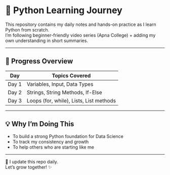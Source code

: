 # 🐍 Python Learning Journey

This repository contains my daily notes and hands-on practice as I learn Python from scratch.  
I’m following beginner-friendly video series (Apna College) + adding my own understanding in short summaries.

---

## 📅 Progress Overview

| Day | Topics Covered              |
|-----|-----------------------------|
| Day 1 | Variables, Input, Data Types |
| Day 2 | Strings, String Methods, If-Else |
| Day 3 | Loops (for, while), Lists, List methods |

---

## 💡 Why I’m Doing This

- To build a strong Python foundation for Data Science
- To track my consistency and growth
- To help others who are starting like me

---

📘 I update this repo daily.  
Let’s grow together! ✨
